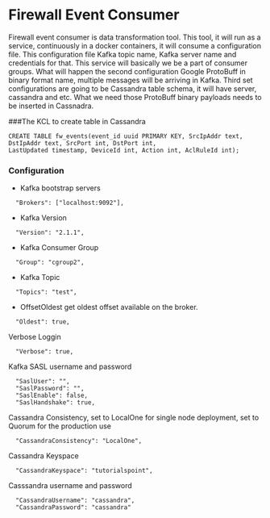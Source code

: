 # Firewall Event Consumer

Firewall event consumer is data transformation tool. This tool, it will run as a service, continuously in a docker containers, it will consume a configuration file. This configuration file Kafka topic name, Kafka server name and credentials for that. This service will basically we be a part of consumer groups. What will happen the second configuration Google ProtoBuff in binary format name, multiple messages will be arriving in Kafka. 
Third set configurations are going to be Cassandra table schema, it will  have server, cassandra and etc. What we need those ProtoBuff binary payloads needs to be inserted in Cassnadra.

###The KCL to create table in Cassandra
```
CREATE TABLE fw_events(event_id uuid PRIMARY KEY, SrcIpAddr text, 
DstIpAddr text, SrcPort int, DstPort int, 
LastUpdated timestamp, DeviceId int, Action int, AclRuleId int);
```

### Configuration
- Kafka bootstrap servers

```
  "Brokers": ["localhost:9092"],
```  

- Kafka Version

```
  "Version": "2.1.1",
```

- Kafka Consumer Group

```
  "Group": "cgroup2",
```

- Kafka Topic

```  
  "Topics": "test",
```

- OffsetOldest get oldest offset available on the broker.

```  
  "Oldest": true,
```  

Verbose Loggin

```
  "Verbose": true,
```

Kafka SASL username and password  

```
  "SaslUser": "",
  "SaslPassword": "",  
  "SaslEnable": false,  
  "SaslHandshake": true,
``` 

Cassandra Consistency, set to LocalOne for single node deployment, set to Quorum for the production use

``` 
  "CassandraConsistency": "LocalOne",
```

Cassandra Keyspace

```  
  "CassandraKeyspace": "tutorialspoint",
```  

Casssandra username and password

```
  "CassandraUsername": "cassandra",
  "CassandraPassword": "cassandra"
```
